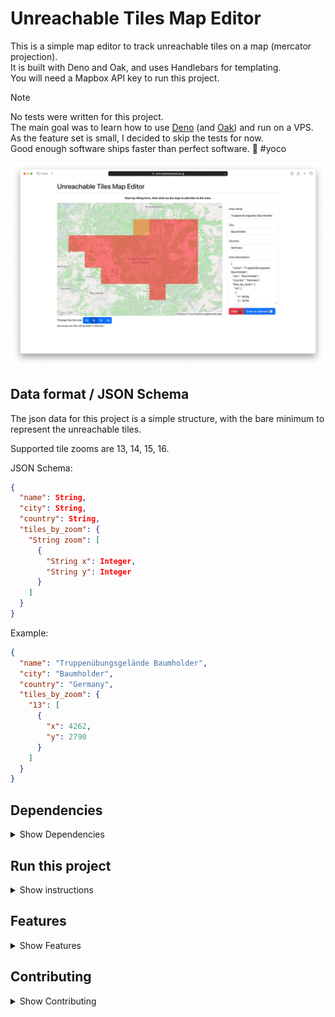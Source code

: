 # Unreachable Tiles Map Editor

This is a simple map editor to track unreachable tiles on a map (mercator projection).  
It is built with Deno and Oak, and uses Handlebars for templating.  
You will need a Mapbox API key to run this project.

> [!NOTE]  
> No tests were written for this project.  
> The main goal was to learn how to use [Deno](https://deno.com) (and [Oak](https://github.com/oakserver/oak)) and run on a VPS.  
> As the feature set is small, I decided to skip the tests for now.  
> Good enough software ships faster than perfect software. 🤙 #yoco

![](./static/img/screenshot_app.webp)

## Data format / JSON Schema

The json data for this project is a simple structure, with the bare minimum to represent the unreachable tiles.

Supported tile zooms are 13, 14, 15, 16.

JSON Schema:

```json
{
  "name": String,
  "city": String,
  "country": String,
  "tiles_by_zoom": {
    "String zoom": [
      {
        "String x": Integer,
        "String y": Integer
      }
    ]
  }
}
```

Example:

```json
{
  "name": "Truppenübungsgelände Baumholder",
  "city": "Baumholder",
  "country": "Germany",
  "tiles_by_zoom": {
    "13": [
      {
        "x": 4262,
        "y": 2790
      }
    ]
  }
}
```

## Dependencies

<details>
<summary>Show Dependencies</summary>

- Deno v2

### Backend

- Oak v14 (because Deno docs suggested it - [hono🔥](https://hono.dev) has to wait)

### Frontend

- Handlebars v4
- Mapbox GL JS v3
- Bootstrap v5

</details>

## Run this project

<details>
<summary>Show instructions</summary>

You need to have a Mapbox API key to run this project. You can get one [here](https://www.mapbox.com/).

Copy the `.env.init` file to `.env` and set the `MAPBOX_API_SECRET` variable with your API key.

```bash
$ deno run --allow-net --allow-read --allow-env server.js
```

### Docker

Serve the project with Docker in --parallel mode. 🚀

```bash
$ docker build -t unreachable-tiles-map-editor .
$ docker run --rm -p 8000:8000 --env-file .env unreachable-tiles-map-editor
```

</details>

## Features

<details>
<summary>Show Features</summary>

- [x] Renders Mapbox map
- [x] Users can interact with the map, adding additional polygons of unreachable tiles
- [x] Edit unreachable tiles in multiple tile sizes
- [x] Render json data in a form 
- [x] reset form and map
- [x] copy generated json data to clipboard 

</details>

## Contributing

<details>
<summary>Show Contributing</summary>

### Suggest a new unreachable area

- suggest a new area of unreachable tiles (json format from the form)
- screenshot of the area
- short description of the area and some context

### Non-Technical Contributions

- Reporting a bug
- Discussing the current state of the code
- Submitting a fix
- Proposing new features
- Improving/adding documentation

### Technical Contributions

Feel free to contribute to this project. I suggest you to open an issue describing the feature you want to implement or the bug you found and wait for feedback before starting to code.

Forking this repository and submitting a pull request is the preferred way to contribute.

#### Wishes

What I would love to add to this project:

- Adding a test suite 🥰 (Deno tests, for e2e I would prefer `playwright`)
- i18n support for Handlebars templates

</details>
